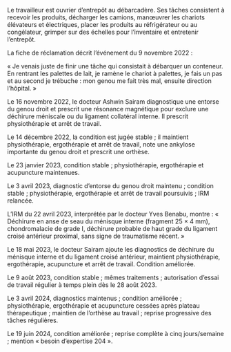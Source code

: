Le travailleur est ouvrier d’entrepôt au débarcadère. Ses tâches consistent à recevoir les produits, décharger les camions, manœuvrer les chariots élévateurs et électriques, placer les produits au réfrigérateur ou au congélateur, grimper sur des échelles pour l’inventaire et entretenir l’entrepôt.

La fiche de réclamation décrit l’événement du 9 novembre 2022 :

« Je venais juste de finir une tâche qui consistait à débarquer un conteneur. En rentrant les palettes de lait, je ramène le chariot à palettes, je fais un pas et au second je trébuche : mon genou me fait très mal, ensuite direction l’hôpital. »

Le 16 novembre 2022, le docteur Ashwin Sairam diagnostique une entorse du genou droit et prescrit une résonance magnétique pour exclure une déchirure méniscale ou du ligament collatéral interne. Il prescrit physiothérapie et arrêt de travail.

Le 14 décembre 2022, la condition est jugée stable ; il maintient physiothérapie, ergothérapie et arrêt de travail, note une ankylose importante du genou droit et prescrit une orthèse.

Le 23 janvier 2023, condition stable ; physiothérapie, ergothérapie et acupuncture maintenues.

Le 3 avril 2023, diagnostic d’entorse du genou droit maintenu ; condition stable ; physiothérapie, ergothérapie et arrêt de travail poursuivis ; IRM relancée.

L’IRM du 22 avril 2023, interprétée par le docteur Yves Benabu, montre :
« Déchirure en anse de seau du ménisque interne (fragment 25 × 4 mm), chondromalacie de grade I, déchirure probable de haut grade du ligament croisé antérieur proximal, sans signe de traumatisme récent. »

Le 18 mai 2023, le docteur Sairam ajoute les diagnostics de déchirure du ménisque interne et du ligament croisé antérieur, maintient physiothérapie, ergothérapie, acupuncture et arrêt de travail. Condition améliorée.

Le 9 août 2023, condition stable ; mêmes traitements ; autorisation d’essai de travail régulier à temps plein dès le 28 août 2023.

Le 3 avril 2024, diagnostics maintenus ; condition améliorée ; physiothérapie, ergothérapie et acupuncture cessées après plateau thérapeutique ; maintien de l’orthèse au travail ; reprise progressive des tâches régulières.

Le 19 juin 2024, condition améliorée ; reprise complète à cinq jours/semaine ; mention « besoin d’expertise 204 ». 